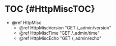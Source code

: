 TOC {#HttpMiscTOC}
==================

- @ref HttpMisc
  - @ref HttpMiscVersion "GET /_admin/version"
  - @ref HttpMiscTime "GET /_admin/time"
  - @ref HttpMiscEcho "GET /_admin/echo"

